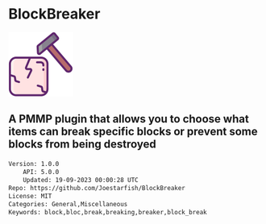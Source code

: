 # BlockBreaker
<img src="https://raw.githubusercontent.com/Joestarfish/BlockBreaker/8abeb74f657227bc852328394a97e621ddfc98d2/icon.png" width="128" height="128" />

## A PMMP plugin that allows you to choose what items can break specific blocks or prevent some blocks from being destroyed
```properties
Version: 1.0.0
    API: 5.0.0
    Updated: 19-09-2023 00:00:28 UTC
Repo: https://github.com/Joestarfish/BlockBreaker
License: MIT
Categories: General,Miscellaneous
Keywords: block,bloc,break,breaking,breaker,block_break
```